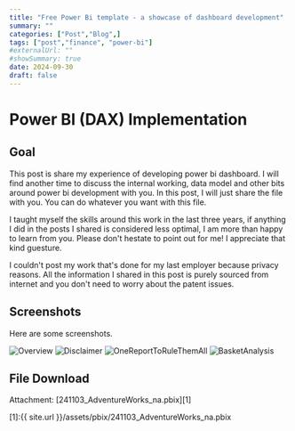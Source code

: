 ```yaml
---
title: "Free Power Bi template - a showcase of dashboard development"
summary: ""
categories: ["Post","Blog",]
tags: ["post","finance", "power-bi"]
#externalUrl: ""
#showSummary: true
date: 2024-09-30
draft: false
---
```


# Power BI (DAX) Implementation

## Goal

This post is share my experience of developing power bi dashboard. I will find another time to discuss the internal working, data model and other bits around power bi development with you. In this post, I will just share the file with you. You can do whatever you want with this file. 

I taught myself the skills around this work in the last three years, if anything I did in the posts I shared is considered less optimal, I am more than happy to learn from you. Please don't hestate to point out for me! I appreciate that kind guesture.

I couldn't post my work that's done for my last employer because privacy reasons. All the information I shared in this post is purely sourced from internet and you don't need to worry about the patent issues. 


## Screenshots

Here are some screenshots. 

![Overview](/assets/images/screenshot/241104_powerbi_Slide3.jpeg)
![Disclaimer](/assets/images/screenshot/241104_powerbi_Slide4.jpeg)
![OneReportToRuleThemAll](/assets/images/screenshot/241104_powerbi_Slide5.jpeg)
![BasketAnalysis](/assets/images/screenshot/241104_powerbi_Slide6.jpeg)

## File Download

Attachment: [241103_AdventureWorks_na.pbix][1]

[1]:{{ site.url }}/assets/pbix/241103_AdventureWorks_na.pbix
